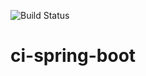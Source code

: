 ![Build Status](https://travis-ci.org/gabrielfeitosa/ci-spring-boot.svg?branch=master)
# ci-spring-boot
